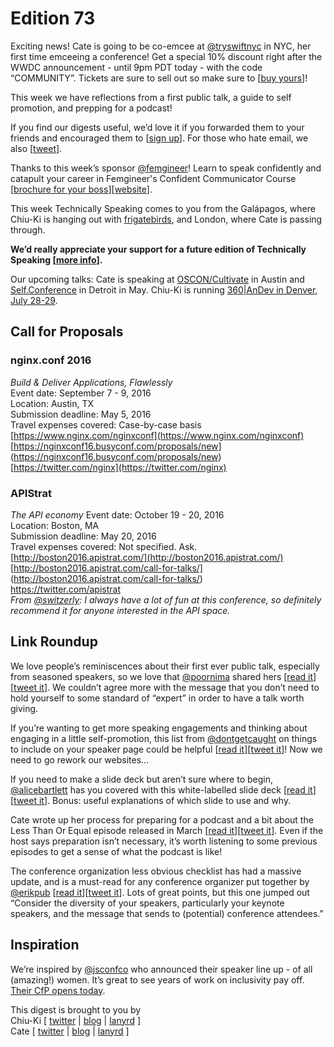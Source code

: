 # Edition 73

Exciting news! Cate is going to be co-emcee at [@tryswiftnyc](https://twitter.com/tryswiftnyc) in NYC, her first time emceeing a conference! Get a special 10% discount right after the WWDC announcement - until 9pm PDT today - with the code “COMMUNITY”. Tickets are sure to sell out so make sure to [[buy yours](http://www.tryswiftnyc.com/)]!

This week we have reflections from a first public talk, a guide to self promotion, and prepping for a podcast!  

If you find our digests useful, we’d love it if you forwarded them to your friends and encouraged them to [[sign up](http://tinyletter.com/techspeak)]. For those who hate email, we also [[tweet](https://twitter.com/techspeakdigest)].  

Thanks to this week’s sponsor [@femgineer](https://twitter.com/femgineer/)! Learn to speak confidently and catapult your career in Femgineer's Confident Communicator Course [[brochure for your boss](http://femgineer.com/wp-content/uploads/2016/03/femgineer_ccc_employer_sponsorship.pdf)][[website](http://femgineer.com/confident-communicator-course/)].

This week Technically Speaking comes to you from the Galápagos, where Chiu-Ki is hanging out with [frigatebirds](https://en.wikipedia.org/wiki/Frigatebird), and London, where Cate is passing through.

**We’d really appreciate your support for a future edition of Technically Speaking [[more info](http://www.techspeak.email/sponsorship/)].**  

Our upcoming talks: Cate is speaking at [OSCON/Cultivate](http://conferences.oreilly.com/oscon/open-source-us/) in Austin and [Self.Conference](http://selfconference.org/) in Detroit in May. Chiu-Ki is running [360|AnDev in Denver, July 28-29](http://360andev.com/).


## Call for Proposals

### nginx.conf 2016

*Build & Deliver Applications, Flawlessly*  
Event date: September 7 - 9, 2016  
Location: Austin, TX  
Submission deadline: May 5, 2016  
Travel expenses covered: Case-by-case basis  
[https://www.nginx.com/nginxconf](https://www.nginx.com/nginxconf)  
[https://nginxconf16.busyconf.com/proposals/new]  (https://nginxconf16.busyconf.com/proposals/new)  
[https://twitter.com/nginx](https://twitter.com/nginx)  

### APIStrat
*The API economy*
Event date: October 19 - 20, 2016  
Location: Boston, MA   
Submission deadline: May 20, 2016  
Travel expenses covered: Not specified. Ask.  
[http://boston2016.apistrat.com/](http://boston2016.apistrat.com/)  
[http://boston2016.apistrat.com/call-for-talks/]  (http://boston2016.apistrat.com/call-for-talks/)  
https://twitter.com/apistrat  
*From [@switzerly](https://twitter.com/switzerly): I always have a lot of fun at this conference, so definitely recommend it for anyone interested in the API space.*  

## Link Roundup  

We love people’s reminiscences about their first ever public talk, especially from seasoned speakers, so we love that [@poornima](https://twitter.com/poornima) shared hers [[read it](http://femgineer.com/2016/04/why-you-dont-need-to-be-an-expert-to-speak/)][[tweet it](https://twitter.com/home?status=Why%20You%20Don%E2%80%99t%20Need%20To%20Be%20An%20Expert%20To%20Speak%20-%20http%3A//femgineer.com/2016/04/why-you-dont-need-to-be-an-expert-to-speak/%20/by%20%40poornima%20/via%20%40techspeakdigest)]. We couldn’t agree more with the message that you don’t need to hold yourself to some standard of “expert” in order to have a talk worth giving.  

If you’re wanting to get more speaking engagements and thinking about engaging in a little self-promotion, this list from [@dontgetcaught](https://twitter.com/dontgetcaught) on things to include on your speaker page could be helpful [[read it](http://eloquentwoman.blogspot.com.co/2016/03/smart-self-promotion-6-must-haves-on.html)][[tweet it](https://twitter.com/home?status=Smart%20self-promotion%3A%206%20must-haves%20on%20your%20speaker%20page%20-%20http%3A//eloquentwoman.blogspot.com.co/2016/03/smart-self-promotion-6-must-haves-on.html%20/by%20%40dontgetcaught%20/via%20%40techspeakdigest)]! Now we need to go rework our websites…  

If you need to make a slide deck but aren’t sure where to begin, [@alicebartlett](https://twitter.com/alicebartlett) has you covered with this white-labelled slide deck [[read it](http://alicebartlett.co.uk/blog/how-to-do-ok-at-slides)][[tweet it](https://twitter.com/home?status=A%20white-label%20slide%20deck%20-%20http%3A//alicebartlett.co.uk/blog/how-to-do-ok-at-slides%20/by%20%40alicebartlett%20/via%20%40techspeakdigest)]. Bonus: useful explanations of which slide to use and why.  

Cate wrote up her process for preparing for a podcast and a bit about the Less Than Or Equal episode released in March [[read it](http://www.catehuston.com/blog/2016/04/12/talking-shine-theory-and-other-things-on-ltoe/)][[tweet it](https://twitter.com/home?status=Talking%20Shine%20Theory%20and%20Other%20Things%20on%20%40lessthanorequal%20-%20http%3A//buff.ly/22DYzol%20/by%20%40catehstn%20/via%20%40techspeakdigest)]. Even if the host says preparation isn’t necessary, it’s worth listening to some previous episodes to get a sense of what the podcast is like!  

The conference organization less obvious checklist has had a massive update, and is a must-read for any conference organizer put together by [@erikpub](https://twitter.com/erikpub) [[read it](https://github.com/erikr/lessobviouschecklist)][[tweet it](https://twitter.com/home?status=The%20Less%20Obvious%20Conference%20Checklist%20-%20https%3A//github.com/erikr/lessobviouschecklist%20/by%20%40erikpub%20/via%20%40techspeakdigest)]. Lots of great points, but this one jumped out “Consider the diversity of your speakers, particularly your keynote speakers, and the message that sends to (potential) conference attendees.”  

## Inspiration  

We’re inspired by [@jsconfco](https://twitter.com/jsconfco) who announced their speaker line up - of all (amazing!) women. It’s great to see years of work on inclusivity pay off. [Their CfP opens today](http://jsconf.co/).  

This digest is brought to you by  
Chiu-Ki [ [twitter](https://twitter.com/chiuki) | [blog](http://blog.sqisland.com/) | [lanyrd](http://lanyrd.com/profile/chiuki/) ]  
Cate [ [twitter](https://twitter.com/catehstn) | [blog](http://www.catehuston.com/blog/) | [lanyrd](http://lanyrd.com/profile/catehstn/) ]